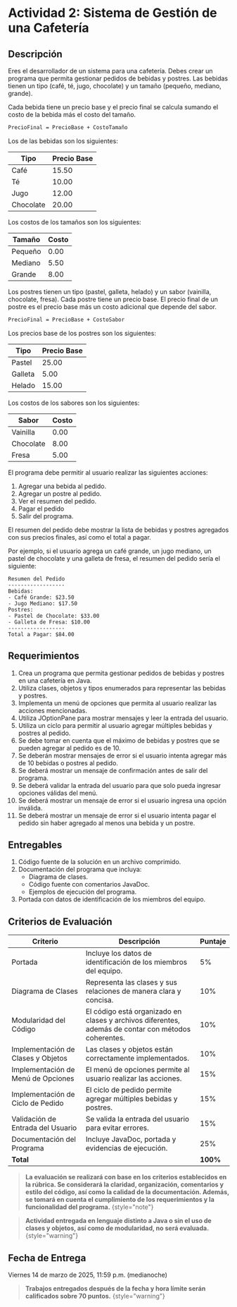 # Actividad 2: Sistema de Gestión de una Cafetería

## Descripción

Eres el desarrollador de un sistema para una cafetería. Debes crear un programa que permita gestionar pedidos de bebidas
y postres. Las bebidas tienen un tipo (café, té, jugo, chocolate) y un tamaño (pequeño, mediano, grande).

Cada bebida tiene un precio base y el precio final se calcula sumando el costo de la bebida más el costo del tamaño.

```tex
PrecioFinal = PrecioBase + CostoTamaño
```

Los de las bebidas son los siguientes:

| Tipo      | Precio Base |
|-----------|-------------|
| Café      | 15.50       |
| Té        | 10.00       |
| Jugo      | 12.00       |
| Chocolate | 20.00       |

Los costos de los tamaños son los siguientes:

| Tamaño  | Costo |
|---------|-------|
| Pequeño | 0.00  |
| Mediano | 5.50  |
| Grande  | 8.00  |

Los postres tienen un tipo (pastel, galleta, helado) y un sabor (vainilla, chocolate, fresa). Cada postre tiene un
precio base. El precio final de un postre es el precio base más un costo adicional que depende del sabor.

```tex
PrecioFinal = PrecioBase + CostoSabor
```

Los precios base de los postres son los siguientes:

| Tipo    | Precio Base |
|---------|-------------|
| Pastel  | 25.00       |
| Galleta | 5.00        |
| Helado  | 15.00       |

Los costos de los sabores son los siguientes:

| Sabor     | Costo |
|-----------|-------|
| Vainilla  | 0.00  |
| Chocolate | 8.00  |
| Fresa     | 5.00  |

El programa debe permitir al usuario realizar las siguientes acciones:

1. Agregar una bebida al pedido.
2. Agregar un postre al pedido.
3. Ver el resumen del pedido.
4. Pagar el pedido
5. Salir del programa.

El resumen del pedido debe mostrar la lista de bebidas y postres agregados con sus precios finales, así como el total
a pagar.

Por ejemplo, si el usuario agrega un café grande, un jugo mediano, un pastel de chocolate y una galleta de fresa, el
resumen del pedido sería el siguiente:

```
Resumen del Pedido
------------------
Bebidas:
- Café Grande: $23.50
- Jugo Mediano: $17.50  
Postres:
- Pastel de Chocolate: $33.00
- Galleta de Fresa: $10.00
------------------
Total a Pagar: $84.00
```

## Requerimientos

1. Crea un programa que permita gestionar pedidos de bebidas y postres en una cafetería en Java.
2. Utiliza clases, objetos y tipos enumerados para representar las bebidas y postres.
3. Implementa un menú de opciones que permita al usuario realizar las acciones mencionadas.
4. Utiliza JOptionPane para mostrar mensajes y leer la entrada del usuario.
5. Utiliza un ciclo para permitir al usuario agregar múltiples bebidas y postres al pedido.
6. Se debe tomar en cuenta que el máximo de bebidas y postres que se pueden agregar al pedido es de 10.
7. Se deberán mostrar mensajes de error si el usuario intenta agregar más de 10 bebidas o postres al pedido.
8. Se deberá mostrar un mensaje de confirmación antes de salir del programa.
9. Se deberá validar la entrada del usuario para que solo pueda ingresar opciones válidas del menú.
10. Se deberá mostrar un mensaje de error si el usuario ingresa una opción inválida.
11. Se deberá mostrar un mensaje de error si el usuario intenta pagar el pedido sin haber agregado al menos una bebida
    y un postre.

## Entregables

1. Código fuente de la solución en un archivo comprimido.
2. Documentación del programa que incluya:
    - Diagrama de clases.
    - Código fuente con comentarios JavaDoc.
    - Ejemplos de ejecución del programa.
3. Portada con datos de identificación de los miembros del equipo.

## Criterios de Evaluación

| Criterio                           | Descripción                                                                                         | Puntaje  |
|------------------------------------|-----------------------------------------------------------------------------------------------------|----------|
| Portada                            | Incluye los datos de identificación de los miembros del equipo.                                     | 5%       |
| Diagrama de Clases                 | Representa las clases y sus relaciones de manera clara y concisa.                                   | 10%      |
| Modularidad del Código             | El código está organizado en clases y archivos diferentes, además de contar con métodos coherentes. | 10%      |
| Implementación de Clases y Objetos | Las clases y objetos están correctamente implementados.                                             | 10%      |
| Implementación de Menú de Opciones | El menú de opciones permite al usuario realizar las acciones.                                       | 15%      |
| Implementación de Ciclo de Pedido  | El ciclo de pedido permite agregar múltiples bebidas y postres.                                     | 15%      |
| Validación de Entrada del Usuario  | Se valida la entrada del usuario para evitar errores.                                               | 15%      |
| Documentación del Programa         | Incluye JavaDoc, portada y evidencias de ejecución.                                                 | 25%      |
| **Total**                          |                                                                                                     | **100%** |

> **La evaluación se realizará con base en los criterios establecidos en la rúbrica. Se considerará la claridad,
> organización, comentarios y estilo del código, así como la calidad de la documentación. Además, se tomará en cuenta
> el cumplimiento de los requerimientos y la funcionalidad del programa.**
> {style="note"}

> **Actividad entregada en lenguaje distinto a Java o sin el uso de clases y objetos, así como de modularidad, no será
> evaluada.**
> {style="warning"}

## Fecha de Entrega

Viernes 14 de marzo de 2025, 11:59 p.m. (medianoche)

> **Trabajos entregados después de la fecha y hora límite serán calificados sobre 70 puntos.**
> {style="warning"}